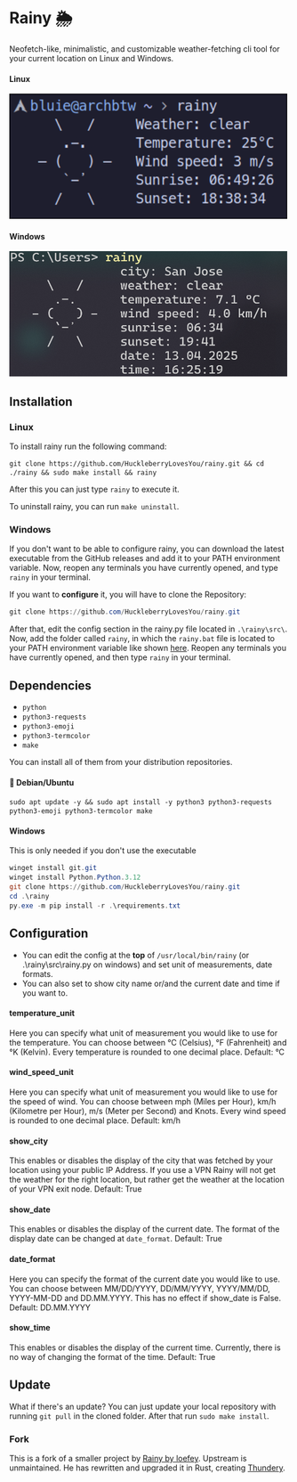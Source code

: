 # Rainy 🌦️

Neofetch-like, minimalistic, and customizable weather-fetching cli tool for your current location on Linux and Windows.

#### Linux

<img src="assets/preview_linux.png">

#### Windows

<img src="assets/preview_windows.png">

## Installation

### Linux

To install rainy run the following command:

```commandline
git clone https://github.com/HuckleberryLovesYou/rainy.git && cd ./rainy && sudo make install && rainy
```

After this you can just type `rainy` to execute it.

To uninstall rainy, you can run `make uninstall`.

### Windows

If you don't want to be able to configure rainy, you can download the latest executable from the GitHub releases and add it to your PATH environment variable.
Now, reopen any terminals you have currently opened, and type `rainy` in your terminal.

If you want to **configure** it, you will have to clone the Repository:

```powershell
git clone https://github.com/HuckleberryLovesYou/rainy.git
```

After that, edit the config section in the rainy.py file located in `.\rainy\src\`.
Now, add the folder called `rainy`, in which the `rainy.bat` file is located to your PATH environment variable like shown [here](https://stackoverflow.com/a/44272417/27739226).
Reopen any terminals you have currently opened, and then type `rainy` in your terminal.

## Dependencies

* `python`
* `python3-requests`
* `python3-emoji`
* `python3-termcolor`
* `make`

You can install all of them from your distribution repositories.

#### 🐧 Debian/Ubuntu

```commandline
sudo apt update -y && sudo apt install -y python3 python3-requests python3-emoji python3-termcolor make
```

#### Windows

This is only needed if you don't use the executable

```powershell
winget install git.git
winget install Python.Python.3.12
git clone https://github.com/HuckleberryLovesYou/rainy.git
cd .\rainy
py.exe -m pip install -r .\requirements.txt
```

## Configuration

* You can edit the config at the **top** of `/usr/local/bin/rainy` (or .\rainy\src\rainy.py on windows) and set unit of measurements, date formats.
* You can also set to show city name or/and the current date and time if you want to.

#### temperature_unit

Here you can specify what unit of measurement you would like to use for the temperature.
You can choose between °C (Celsius), °F (Fahrenheit) and °K (Kelvin).
Every temperature is rounded to one decimal place.
Default: °C

#### wind_speed_unit

Here you can specify what unit of measurement you would like to use for the speed of wind.
You can choose between mph (Miles per Hour), km/h (Kilometre per Hour), m/s (Meter per Second) and Knots.
Every wind speed is rounded to one decimal place.
Default: km/h

#### show_city

This enables or disables the display of the city that was fetched by your location using your public IP Address.
If you use a VPN Rainy will not get the weather for the right location, but rather get the weather at the location of your VPN exit node.
Default: True

#### show_date

This enables or disables the display of the current date.
The format of the display date can be changed at `date_format`.
Default: True

#### date_format

Here you can specify the format of the current date you would like to use.
You can choose between MM/DD/YYYY, DD/MM/YYYY, YYYY/MM/DD, YYYY-MM-DD and DD.MM.YYYY.
This has no effect if show_date is False.
Default: DD.MM.YYYY

#### show_time

This enables or disables the display of the current time.
Currently, there is no way of changing the format of the time.
Default: True

## Update

What if there's an update?
You can just update your local repository with running `git pull` in the cloned folder. After that run `sudo make install`.

### Fork

This is a fork of a smaller project by [Rainy by loefey](https://github.com/loefey/rainy).
Upstream is unmaintained. He has rewritten and upgraded it in Rust, creating [Thundery](https://github.com/loefey/thundery).
